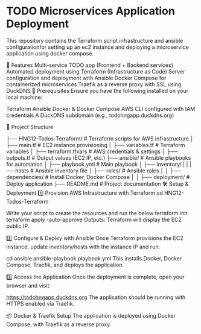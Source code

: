# TODO Microservices Application Deployment
This repository contains the Terraform script infrastructure and ansible configurationfor setting up an ec2 instance and deploying a microservice application using docker compose.

🚀 Features
Multi-service TODO app (Frontend + Backend services)
Automated deployment using Terraform (Infrastructure as Code)
Server configuration and deployment with Ansible
Docker Compose for containerized microservices
Traefik as a reverse proxy with SSL using DuckDNS
📌 Prerequisites
Ensure you have the following installed on your local machine:

Terraform
Ansible
Docker & Docker Compose
AWS CLI configured with IAM credentials
A DuckDNS subdomain (e.g., todohngapp.duckdns.org)

📂 Project Structure


├── HNG12-Todos-Terraform/     # Terraform scripts for AWS infrastructure
│   ├── main.tf                # EC2 instance provisioning
│   ├── variables.tf           # Terraform variables
│   ├── terraform.tfvars       # AWS credentials & settings
│   ├── outputs.tf             # Output values (EC2 IP, etc.)
├── ansible/                   # Ansible playbooks for automation
│   ├── playbook.yml           # Main playbook
│   ├── inventory/
|   |   |── hosts              # Ansible inventory file
│   ├── roles/                 # Ansible roles
│   │   ├── dependencies/      # Install Docker, Docker Compose
│   │   ├── deployment/        # Deploy application
├── README.md                  # Project documentation
🛠️ Setup & Deployment
1️⃣ Provision AWS Infrastructure with Terraform
cd HNG12-Todos-Terraform

Write your script to create the resources and run the below
terraform init
terraform apply -auto-approve
Outputs: Terraform will display the EC2 public IP.

2️⃣ Configure & Deploy with Ansible
Once Terraform provisions the EC2 instance, update inventory/hosts with the instance IP and run:

cd ansible
ansible-playbook playbook.yml
This installs Docker, Docker Compose, Traefik, and deploys the application.

3️⃣ Access the Application
Once the deployment is complete, open your browser and visit:

https://todohngapp.duckdns.org
The application should be running with HTTPS enabled via Traefik.

📦 Docker & Traefik Setup
The application is deployed using Docker Compose, with Traefik as a reverse proxy.


